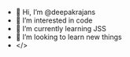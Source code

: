 - 👋 Hi, I’m @deepakrajans
- 👀 I’m interested in code
- 🌱 I’m currently learning JSS
- 💞️ I’m looking to learn new things 
-  </>

<!---
deepakrajans/deepakrajans is a ✨ special ✨ repository because its `README.md` (this file) appears on your GitHub profile.
You can click the Preview link to take a look at your changes.
--->
